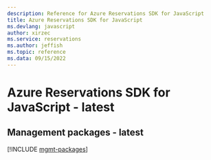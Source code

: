 ```yaml
---
description: Reference for Azure Reservations SDK for JavaScript
title: Azure Reservations SDK for JavaScript
ms.devlang: javascript
author: xirzec
ms.service: reservations
ms.author: jeffish
ms.topic: reference
ms.data: 09/15/2022
---
```

# Azure Reservations SDK for JavaScript - latest

## Management packages - latest
[!INCLUDE [mgmt-packages](reservations-mgmt-index.md)]